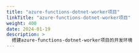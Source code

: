 ```yaml
---
title: "azure-functions-dotnet-worker项目"
linkTitle: "azure-functions-dotnet-worker项目"
weight: 400
date: 2024-01-19
description: >
  搭建azure-functions-dotnet-worker项目的开发环境
---
```


